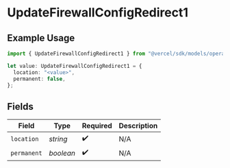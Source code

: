 # UpdateFirewallConfigRedirect1

## Example Usage

```typescript
import { UpdateFirewallConfigRedirect1 } from "@vercel/sdk/models/operations/updatefirewallconfig.js";

let value: UpdateFirewallConfigRedirect1 = {
  location: "<value>",
  permanent: false,
};
```

## Fields

| Field              | Type               | Required           | Description        |
| ------------------ | ------------------ | ------------------ | ------------------ |
| `location`         | *string*           | :heavy_check_mark: | N/A                |
| `permanent`        | *boolean*          | :heavy_check_mark: | N/A                |